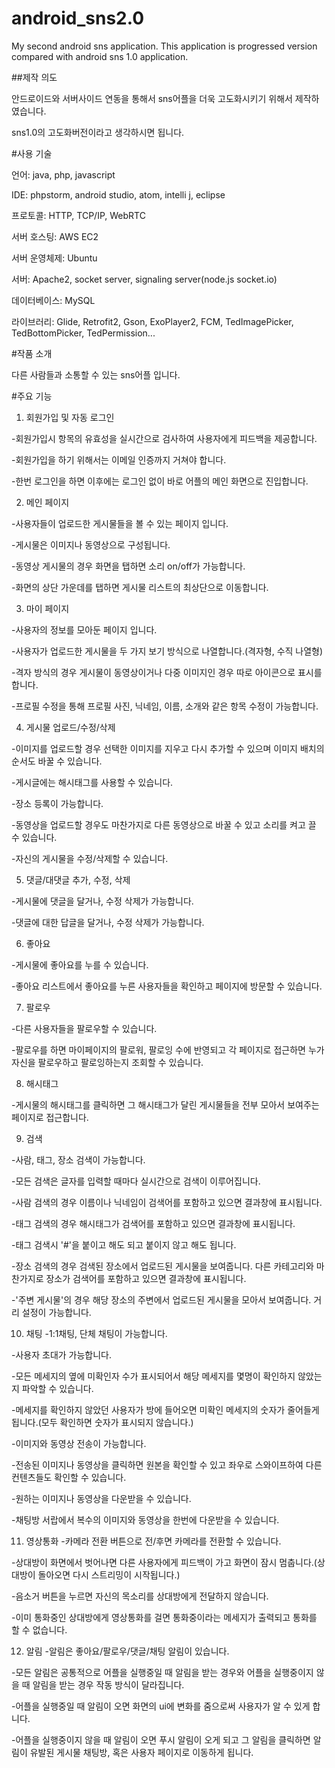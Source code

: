 # android_sns2.0
My second android sns application. This application is progressed version compared with android sns 1.0 application. 


##제작 의도

안드로이드와 서버사이드 연동을 통해서 sns어플을 더욱 고도화시키기 위해서 제작하였습니다.

sns1.0의 고도화버전이라고 생각하시면 됩니다.


#사용 기술

언어: java, php, javascript

IDE: phpstorm, android studio, atom, intelli j, eclipse

프로토콜: HTTP, TCP/IP, WebRTC

서버 호스팅: AWS EC2

서버 운영체제: Ubuntu

서버: Apache2, socket server, signaling server(node.js socket.io)

데이터베이스: MySQL

라이브러리: Glide, Retrofit2, Gson, ExoPlayer2, FCM, TedImagePicker, TedBottomPicker, TedPermission...


#작품 소개

다른 사람들과 소통할 수 있는 sns어플 입니다.


#주요 기능

1. 회원가입 및 자동 로그인

-회원가입시 항목의 유효성을 실시간으로 검사하여 사용자에게 피드백을 제공합니다.

-회원가입을 하기 위해서는 이메일 인증까지 거쳐야 합니다.

-한번 로그인을 하면 이후에는 로그인 없이 바로 어플의 메인 화면으로 진입합니다.

2. 메인 페이지

-사용자들이 업로드한 게시물들을 볼 수 있는 페이지 입니다.

-게시물은 이미지나 동영상으로 구성됩니다.

-동영상 게시물의 경우 화면을 탭하면 소리 on/off가 가능합니다.

-화면의 상단 가운데를 탭하면 게시물 리스트의 최상단으로 이동합니다.

3. 마이 페이지

-사용자의 정보를 모아둔 페이지 입니다.

-사용자가 업로드한 게시물을 두 가지 보기 방식으로 나열합니다.(격자형, 수직 나열형)

-격자 방식의 경우 게시물이 동영상이거나 다중 이미지인 경우 따로 아이콘으로 표시를 합니다.

-프로필 수정을 통해 프로필 사진, 닉네임, 이름, 소개와 같은 항목 수정이 가능합니다.

4. 게시물 업로드/수정/삭제

-이미지를 업로드할 경우 선택한 이미지를 지우고 다시 추가할 수 있으며 이미지 배치의 순서도 바꿀 수 있습니다.

-게시글에는 해시태그를 사용할 수 있습니다.

-장소 등록이 가능합니다.

-동영상을 업로드할 경우도 마찬가지로 다른 동영상으로 바꿀 수 있고 소리를 켜고 끌 수 있습니다.

-자신의 게시물을 수정/삭제할 수 있습니다.

5. 댓글/대댓글 추가, 수정, 삭제

-게시물에 댓글을 달거나, 수정 삭제가 가능합니다.

-댓글에 대한 답글을 달거나, 수정 삭제가 가능합니다.

6. 좋아요

-게시물에 좋아요를 누를 수 있습니다.

-좋아요 리스트에서 좋아요를 누른 사용자들을 확인하고 페이지에 방문할 수 있습니다.

7. 팔로우

-다른 사용자들을 팔로우할 수 있습니다.

-팔로우를 하면 마이페이지의 팔로워, 팔로잉 수에 반영되고 각 페이지로 접근하면 누가 자신을 팔로우하고 팔로잉하는지 조회할 수 있습니다.

8. 해시태그

-게시물의 해시태그를 클릭하면 그 해시태그가 달린 게시물들을 전부 모아서 보여주는 페이지로 접근합니다.

9. 검색

-사람, 태그, 장소 검색이 가능합니다.

-모든 검색은 글자를 입력할 때마다 실시간으로 검색이 이루어집니다.

-사람 검색의 경우 이름이나 닉네임이 검색어를 포함하고 있으면 결과창에 표시됩니다.

-태그 검색의 경우 해시태그가 검색어를 포함하고 있으면 결과창에 표시됩니다. 

-태그 검색시 '#'을 붙이고 해도 되고 붙이지 않고 해도 됩니다.

-장소 검색의 경우 검색된 장소에서 업로드된 게시물을 보여줍니다. 다른 카테고리와 마찬가지로 장소가 검색어를 포함하고 있으면 결과창에 표시됩니다.

-'주변 게시물'의 경우 해당 장소의 주변에서 업로드된 게시물을 모아서 보여줍니다. 거리 설정이 가능합니다.

10. 채팅
-1:1채팅, 단체 채팅이 가능합니다.

-사용자 초대가 가능합니다. 

-모든 메세지의 옆에 미확인자 수가 표시되어서 해당 메세지를 몇명이 확인하지 않았는지 파악할 수 있습니다. 

-메세지를 확인하지 않았던 사용자가 방에 들어오면 미확인 메세지의 숫자가 줄어들게 됩니다.(모두 확인하면 숫자가 표시되지 않습니다.)

-이미지와 동영상 전송이 가능합니다.

-전송된 이미지나 동영상을 클릭하면 원본을 확인할 수 있고 좌우로 스와이프하여 다른 컨텐츠들도 확인할 수 있습니다.

-원하는 이미지나 동영상을 다운받을 수 있습니다.

-채팅방 서랍에서 복수의 이미지와 동영상을 한번에 다운받을 수 있습니다.

11. 영상통화
-카메라 전환 버튼으로 전/후면 카메라를 전환할 수 있습니다.

-상대방이 화면에서 벗어나면 다른 사용자에게 피드백이 가고 화면이 잠시 멈춥니다.(상대방이 돌아오면 다시 스트리밍이 시작됩니다.)

-음소거 버튼을 누르면 자신의 목소리를 상대방에게 전달하지 않습니다.

-이미 통화중인 상대방에게 영상통화를 걸면 통화중이라는 메세지가 출력되고 통화를 할 수 없습니다.

12. 알림
-알림은 좋아요/팔로우/댓글/채팅 알림이 있습니다.

-모든 알림은 공통적으로 어플을 실행중일 때 알림을 받는 경우와 어플을 실행중이지 않을 때 알림을 받는 경우 작동 방식이 달라집니다.

-어플을 실행중일 때 알림이 오면 화면의 ui에 변화를 줌으로써 사용자가 알 수 있게 합니다.

-어플을 실행중이지 않을 때 알림이 오면 푸시 알림이 오게 되고 그 알림을 클릭하면 알림이 유발된 게시물 채팅방, 혹은 사용자 페이지로 이동하게 됩니다.

